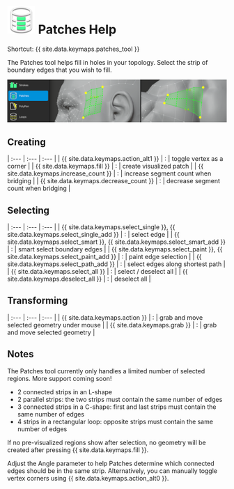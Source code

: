 # ![](patches-icon.png) Patches Help

Shortcut: {{ site.data.keymaps.patches_tool }}


The Patches tool helps fill in holes in your topology.
Select the strip of boundary edges that you wish to fill.

![](help_patches.png)

## Creating


| :--- | :--- | :--- |
| {{ site.data.keymaps.action_alt1 }}    | : | toggle vertex as a corner |
| {{ site.data.keymaps.fill }}           | : | create visualized patch |
| {{ site.data.keymaps.increase_count }} | : | increase segment count when bridging |
| {{ site.data.keymaps.decrease_count }} | : | decrease segment count when bridging |


## Selecting


| :--- | :--- | :--- |
| {{ site.data.keymaps.select_single }}, {{ site.data.keymaps.select_single_add }} | : | select edge |
| {{ site.data.keymaps.select_smart }}, {{ site.data.keymaps.select_smart_add }}   | : | smart select boundary edges |
| {{ site.data.keymaps.select_paint }}, {{ site.data.keymaps.select_paint_add }}   | : | paint edge selection |
| {{ site.data.keymaps.select_path_add }}                  | : | select edges along shortest path |
| {{ site.data.keymaps.select_all }}                       | : | select / deselect all |
| {{ site.data.keymaps.deselect_all }}                     | : | deselect all |


## Transforming


| :--- | :--- | :--- |
| {{ site.data.keymaps.action }}  | : | grab and move selected geometry under mouse |
| {{ site.data.keymaps.grab }}    | : | grab and move selected geometry |


## Notes

The Patches tool currently only handles a limited number of selected regions.
More support coming soon!

- 2 connected strips in an L-shape
- 2 parallel strips: the two strips must contain the same number of edges
- 3 connected strips in a C-shape: first and last strips must contain the same number of edges
- 4 strips in a rectangular loop: opposite strips must contain the same number of edges


If no pre-visualized regions show after selection, no geometry will be created after pressing {{ site.data.keymaps.fill }}.

Adjust the Angle parameter to help Patches determine which connected edges should be in the same strip.
Alternatively, you can manually toggle vertex corners using {{ site.data.keymaps.action_alt0 }}.

